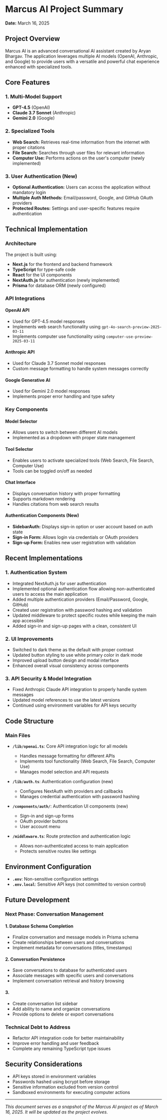 # Marcus AI Project Summary

**Date:** March 16, 2025

## Project Overview

Marcus AI is an advanced conversational AI assistant created by Aryan Bhargav. The application leverages multiple AI models (OpenAI, Anthropic, and Google) to provide users with a versatile and powerful chat experience enhanced with specialized tools.

## Core Features

### 1. Multi-Model Support
- **GPT-4.5** (OpenAI)
- **Claude 3.7 Sonnet** (Anthropic)
- **Gemini 2.0** (Google)

### 2. Specialized Tools
- **Web Search:** Retrieves real-time information from the internet with proper citations
- **File Search:** Searches through user files for relevant information
- **Computer Use:** Performs actions on the user's computer (newly implemented)

### 3. User Authentication (New)
- **Optional Authentication:** Users can access the application without mandatory login
- **Multiple Auth Methods:** Email/password, Google, and GitHub OAuth providers
- **Protected Routes:** Settings and user-specific features require authentication

## Technical Implementation

### Architecture

The project is built using:
- **Next.js** for the frontend and backend framework
- **TypeScript** for type-safe code
- **React** for the UI components
- **NextAuth.js** for authentication (newly implemented)
- **Prisma** for database ORM (newly configured)

### API Integrations

#### OpenAI API
- Used for GPT-4.5 model responses
- Implements web search functionality using `gpt-4o-search-preview-2025-03-11`
- Implements computer use functionality using `computer-use-preview-2025-03-11`

#### Anthropic API
- Used for Claude 3.7 Sonnet model responses
- Custom message formatting to handle system messages correctly

#### Google Generative AI
- Used for Gemini 2.0 model responses
- Implements proper error handling and type safety

### Key Components

#### Model Selector
- Allows users to switch between different AI models
- Implemented as a dropdown with proper state management

#### Tool Selector
- Enables users to activate specialized tools (Web Search, File Search, Computer Use)
- Tools can be toggled on/off as needed

#### Chat Interface
- Displays conversation history with proper formatting
- Supports markdown rendering
- Handles citations from web search results

#### Authentication Components (New)
- **SidebarAuth:** Displays sign-in option or user account based on auth state
- **Sign-in Form:** Allows login via credentials or OAuth providers
- **Sign-up Form:** Enables new user registration with validation

## Recent Implementations

### 1. Authentication System
- Integrated NextAuth.js for user authentication
- Implemented optional authentication flow allowing non-authenticated users to access the main application
- Added multiple authentication providers (Email/Password, Google, GitHub)
- Created user registration with password hashing and validation
- Updated middleware to protect specific routes while keeping the main app accessible
- Added sign-in and sign-up pages with a clean, consistent UI

### 2. UI Improvements
- Switched to dark theme as the default with proper contrast
- Updated button styling to use white primary color in dark mode
- Improved upload button design and modal interface
- Enhanced overall visual consistency across components

### 3. API Security & Model Integration
- Fixed Anthropic Claude API integration to properly handle system messages
- Updated model references to use the latest versions
- Continued using environment variables for API keys security

## Code Structure

### Main Files

- **`/lib/openai.ts`**: Core API integration logic for all models
  - Handles message formatting for different APIs
  - Implements tool functionality (Web Search, File Search, Computer Use)
  - Manages model selection and API requests

- **`/lib/auth.ts`**: Authentication configuration (new)
  - Configures NextAuth with providers and callbacks
  - Manages credential authentication with password hashing

- **`/components/auth/`**: Authentication UI components (new)
  - Sign-in and sign-up forms
  - OAuth provider buttons
  - User account menu

- **`/middleware.ts`**: Route protection and authentication logic
  - Allows non-authenticated access to main application
  - Protects sensitive routes like settings

## Environment Configuration

- **`.env`**: Non-sensitive configuration settings
- **`.env.local`**: Sensitive API keys (not committed to version control)

## Future Development

### Next Phase: Conversation Management

#### 1. Database Schema Completion
- Finalize conversation and message models in Prisma schema
- Create relationships between users and conversations
- Implement metadata for conversations (titles, timestamps)

#### 2. Conversation Persistence
- Save conversations to database for authenticated users
- Associate messages with specific users and conversations
- Implement conversation retrieval and history browsing

#### 3. 
- Create conversation list sidebar
- Add ability to name and organize conversations
- Provide options to delete or export conversations


### Technical Debt to Address

- Refactor API integration code for better maintainability
- Improve error handling and user feedback
- Complete any remaining TypeScript type issues

## Security Considerations

- API keys stored in environment variables
- Passwords hashed using bcrypt before storage
- Sensitive information excluded from version control
- Sandboxed environments for executing computer actions

---

*This document serves as a snapshot of the Marcus AI project as of March 16, 2025. It will be updated as the project evolves.*